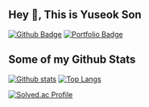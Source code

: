 ## Hey 👋, This is Yuseok Son
[![Github Badge](https://img.shields.io/badge/-handsoneu-grey?style=flat&logo=github&logoColor=white&link=https://github.com/handsone-u/)](https://www.github.com/handsone-u/) [![Portfolio Badge](https://img.shields.io/badge/portfolio-web-blue?style=flat&link=https://github.com/handsone-u/)](https://github.com/handsone-u/) 
## Some of my Github Stats

[![Github stats](https://github-readme-stats.vercel.app/api?username=handsone-u&show_icons=true&include_all_commits=true)](https://github.com/handsoneu/github-readme-stats)
[![Top Langs](https://github-readme-stats.vercel.app/api/top-langs/?username=handsone-u&layout=compact)](https://github.com/handsone-u/github-readme-stats)

[![Solved.ac Profile](http://mazassumnida.wtf/api/v2/generate_badge?boj=jk04172)](https://solved.ac/jk04172/)
